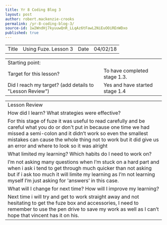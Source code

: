 ```yaml
---
title: Yr 8 Coding Blog 3
layout: post
author: robert.mackenzie-crooks
permalink: /yr-8-coding-blog-3/
source-id: 1w2WndHj7kyuuwQnR_LLqAz6tFawL2NiEuOOiREnWDxo
published: true
---
```

<table>
  <tr>
    <td>Title</td>
    <td>Using Fuze. Lesson 3</td>
    <td>Date</td>
    <td>04/02/18</td>
  </tr>
</table>


<table>
  <tr>
    <td>Starting point:</td>
    <td></td>
  </tr>
  <tr>
    <td>Target for this lesson?</td>
    <td>To have completed stage 1.3.</td>
  </tr>
  <tr>
    <td>Did I reach my target? 
(add details to "Lesson Review")</td>
    <td> Yes and have started stage 1.4</td>
  </tr>
</table>


<table>
  <tr>
    <td>Lesson Review</td>
  </tr>
  <tr>
    <td>How did I learn? What strategies were effective? </td>
  </tr>
  <tr>
    <td>For this stage of fuze it was useful to read carefully and be careful what you do or don't put in because one time we had missed a semi-colon and it didn’t work so even the smallest mistakes can cause the whole thing not to work but it did give us an error and where to look so it was alright</td>
  </tr>
  <tr>
    <td>What limited my learning? Which habits do I need to work on? </td>
  </tr>
  <tr>
    <td>I’m not asking many questions when I’m stuck on a hard part and when i ask i tend to get through much quicker than not asking but if i ask too much it will limite my learning as I’m not learning myself I’m just asking for 'answers’ in this case.</td>
  </tr>
  <tr>
    <td>What will I change for next time? How will I improve my learning?</td>
  </tr>
  <tr>
    <td>Next time i will try and get to work straight away and not hesitating to get the fuze box and accessories, I need to remember to use the pen drive to save my work as well as I can’t hope that vincent has it on his.</td>
  </tr>
</table>


